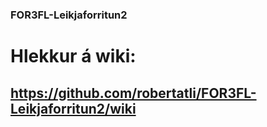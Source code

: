### FOR3FL-Leikjaforritun2

# Hlekkur á wiki:
## https://github.com/robertatli/FOR3FL-Leikjaforritun2/wiki
